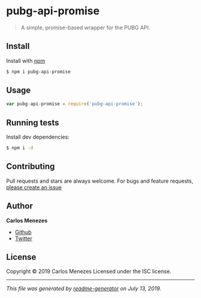 # pubg-api-promise

> A simple, promise-based wrapper for the PUBG API.

## Install

Install with [npm](https://www.npmjs.com/)

```sh
$ npm i pubg-api-promise
```

## Usage

```js
var pubg-api-promise = require('pubg-api-promise');
```

## Running tests

Install dev dependencies:

```sh
$ npm i -d
```

## Contributing

Pull requests and stars are always welcome. For bugs and feature requests, [please create an issue](https://github.com/carlos-menezes/pubg-api-promise/issues)

## Author

**Carlos Menezes**

* [Github](https://github.com/carlos-menezes)
* [Twitter](https://twitter.com/c_mnzs)

## License

Copyright © 2019 Carlos Menezes
Licensed under the ISC license.

***

_This file was generated by [readme-generator](https://github.com/jonschlinkert/readme-generator) on July 13, 2019._
